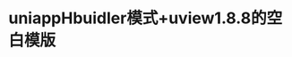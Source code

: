 <!--
 * @Author: Wanko
 * @Date: 2024-04-25 08:12:33
 * @LastEditors: Wanko
 * @LastEditTime: 2024-04-25 08:13:15
 * @Description: 
-->
# uniappHbuidler模式+uview1.8.8的空白模版
